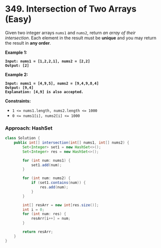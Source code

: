 # 349. Intersection of Two Arrays (Easy)

Given two integer arrays `nums1` and `nums2`, return _an array of their intersection_. Each element in the result must be **unique** and you may return the result in **any order**.

**Example 1:**

<pre><code><strong>Input: nums1 = [1,2,2,1], nums2 = [2,2]
</strong><strong>Output: [2]
</strong></code></pre>

**Example 2:**

<pre><code><strong>Input: nums1 = [4,9,5], nums2 = [9,4,9,8,4]
</strong><strong>Output: [9,4]
</strong><strong>Explanation: [4,9] is also accepted.
</strong></code></pre>

**Constraints:**

* `1 <= nums1.length, nums2.length <= 1000`
* `0 <= nums1[i], nums2[i] <= 1000`



### Approach: HashSet

```java
class Solution {
    public int[] intersection(int[] nums1, int[] nums2) {
        Set<Integer> set1 = new HashSet<>();
        Set<Integer> res = new HashSet<>();

        for (int num: nums1) {
            set1.add(num);
        }

        for (int num: nums2) {
            if (set1.contains(num)) {
                res.add(num);
            }
        }

        int[] resArr = new int[res.size()];
        int i = 0;
        for (int num: res) {
            resArr[i++] = num;
        }

        return resArr;
    }
}
```

